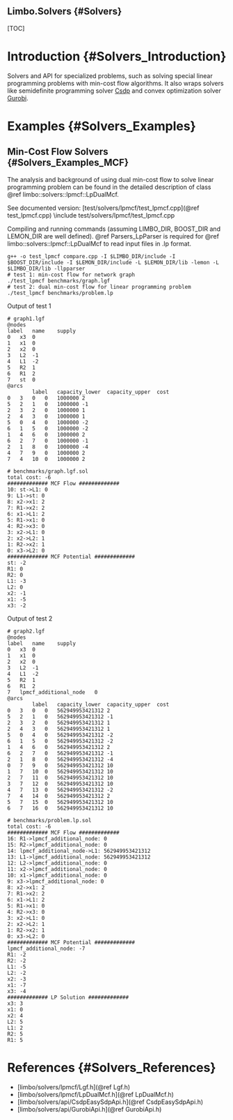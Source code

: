 Limbo.Solvers {#Solvers}
---------

[TOC]

# Introduction {#Solvers_Introduction}

Solvers and API for specialized problems, such as solving special linear programming problems with min-cost flow algorithms. 
It also wraps solvers like semidefinite programming solver [Csdp](https://projects.coin-or.org/Csdp "Csdp") and convex optimization solver [Gurobi](www.gurobi.com "Gurobi"). 

# Examples {#Solvers_Examples}

## Min-Cost Flow Solvers {#Solvers_Examples_MCF}

The analysis and background of using dual min-cost flow to solve linear programming problem can be found in the detailed description of class @ref limbo::solvers::lpmcf::LpDualMcf. 

See documented version: [test/solvers/lpmcf/test_lpmcf.cpp](@ref test_lpmcf.cpp)
\include test/solvers/lpmcf/test_lpmcf.cpp

Compiling and running commands (assuming LIMBO_DIR, BOOST_DIR and LEMON_DIR are well defined). 
@ref Parsers_LpParser is required for @ref limbo::solvers::lpmcf::LpDualMcf to read input files in .lp format. 
~~~~~~~~~~~~~~~~
g++ -o test_lpmcf compare.cpp -I $LIMBO_DIR/include -I $BOOST_DIR/include -I $LEMON_DIR/include -L $LEMON_DIR/lib -lemon -L $LIMBO_DIR/lib -llpparser
# test 1: min-cost flow for network graph 
./test_lpmcf benchmarks/graph.lgf 
# test 2: dual min-cost flow for linear programming problem 
./test_lpmcf benchmarks/problem.lp
~~~~~~~~~~~~~~~~

Output of test 1
~~~~~~~~~~~~~~~~
# graph1.lgf 
@nodes
label	name	supply	
0	x3	0	
1	x1	0	
2	x2	0	
3	L2	-1	
4	L1	-2	
5	R2	1	
6	R1	2	
7	st	0	
@arcs
		label	capacity_lower	capacity_upper	cost	
0	3	0	0	1000000	2	
5	2	1	0	1000000	-1	
2	3	2	0	1000000	1	
2	4	3	0	1000000	1	
5	0	4	0	1000000	-2	
6	1	5	0	1000000	-2	
1	4	6	0	1000000	2	
6	2	7	0	1000000	-1	
2	1	8	0	1000000	-4	
4	7	9	0	1000000	2	
7	4	10	0	1000000	2	
~~~~~~~~~~~~~~~~
~~~~~~~~~~~~~~~~
# benchmarks/graph.lgf.sol 
total cost: -6
############# MCF Flow #############
10: st->L1: 0
9: L1->st: 0
8: x2->x1: 2
7: R1->x2: 2
6: x1->L1: 2
5: R1->x1: 0
4: R2->x3: 0
3: x2->L1: 0
2: x2->L2: 1
1: R2->x2: 1
0: x3->L2: 0
############# MCF Potential #############
st: -2
R1: 0
R2: 0
L1: -3
L2: 0
x2: -1
x1: -5
x3: -2
~~~~~~~~~~~~~~~~

Output of test 2
~~~~~~~~~~~~~~~~
# graph2.lgf 
@nodes
label	name	supply	
0	x3	0	
1	x1	0	
2	x2	0	
3	L2	-1	
4	L1	-2	
5	R2	1	
6	R1	2	
7	lpmcf_additional_node	0	
@arcs
		label	capacity_lower	capacity_upper	cost	
0	3	0	0	562949953421312	2	
5	2	1	0	562949953421312	-1	
2	3	2	0	562949953421312	1	
2	4	3	0	562949953421312	1	
5	0	4	0	562949953421312	-2	
6	1	5	0	562949953421312	-2	
1	4	6	0	562949953421312	2	
6	2	7	0	562949953421312	-1	
2	1	8	0	562949953421312	-4	
0	7	9	0	562949953421312	10	
1	7	10	0	562949953421312	10	
2	7	11	0	562949953421312	10	
3	7	12	0	562949953421312	10	
4	7	13	0	562949953421312	-2	
7	4	14	0	562949953421312	2	
5	7	15	0	562949953421312	10	
6	7	16	0	562949953421312	10	
~~~~~~~~~~~~~~~~
~~~~~~~~~~~~~~~~
# benchmarks/problem.lp.sol
total cost: -6
############# MCF Flow #############
16: R1->lpmcf_additional_node: 0
15: R2->lpmcf_additional_node: 0
14: lpmcf_additional_node->L1: 562949953421312
13: L1->lpmcf_additional_node: 562949953421312
12: L2->lpmcf_additional_node: 0
11: x2->lpmcf_additional_node: 0
10: x1->lpmcf_additional_node: 0
9: x3->lpmcf_additional_node: 0
8: x2->x1: 2
7: R1->x2: 2
6: x1->L1: 2
5: R1->x1: 0
4: R2->x3: 0
3: x2->L1: 0
2: x2->L2: 1
1: R2->x2: 1
0: x3->L2: 0
############# MCF Potential #############
lpmcf_additional_node: -7
R1: -2
R2: -2
L1: -5
L2: -2
x2: -3
x1: -7
x3: -4
############# LP Solution #############
x3: 3
x1: 0
x2: 4
L2: 5
L1: 2
R2: 5
R1: 5
~~~~~~~~~~~~~~~~

# References {#Solvers_References}

- [limbo/solvers/lpmcf/Lgf.h](@ref Lgf.h)
- [limbo/solvers/lpmcf/LpDualMcf.h](@ref LpDualMcf.h)
- [limbo/solvers/api/CsdpEasySdpApi.h](@ref CsdpEasySdpApi.h)
- [limbo/solvers/api/GurobiApi.h](@ref GurobiApi.h)
